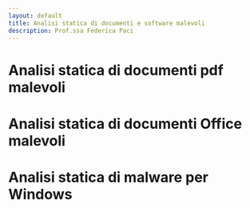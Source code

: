 ```yaml
---
layout: default
title: Analisi statica di documenti e software malevoli
description: Prof.ssa Federica Paci
---
```


# Analisi statica di documenti pdf malevoli

# Analisi statica di documenti Office malevoli

# Analisi statica di malware per Windows


